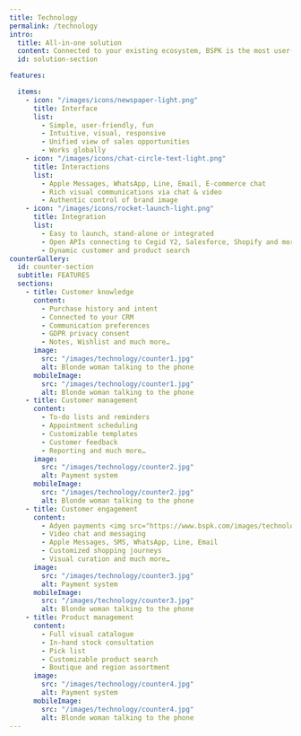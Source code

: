 ```yaml
---
title: Technology
permalink: /technology
intro:
  title: All-in-one solution
  content: Connected to your existing ecosystem, BSPK is the most user-centric engagement hub created by customers for customers and engineered for success
  id: solution-section

features:

  items:
    - icon: "/images/icons/newspaper-light.png"
      title: Interface
      list:
        - Simple, user-friendly, fun
        - Intuitive, visual, responsive
        - Unified view of sales opportunities
        - Works globally
    - icon: "/images/icons/chat-circle-text-light.png"
      title: Interactions
      list:
        - Apple Messages, WhatsApp, Line, Email, E-commerce chat
        - Rich visual communications via chat & video
        - Authentic control of brand image
    - icon: "/images/icons/rocket-launch-light.png"
      title: Integration
      list:
        - Easy to launch, stand-alone or integrated
        - Open APIs connecting to Cegid Y2, Salesforce, Shopify and more
        - Dynamic customer and product search
counterGallery:
  id: counter-section
  subtitle: FEATURES
  sections:
    - title: Customer knowledge
      content: 
        - Purchase history and intent
        - Connected to your CRM
        - Communication preferences
        - GDPR privacy consent
        - Notes, Wishlist and much more…
      image:
        src: "/images/technology/counter1.jpg"
        alt: Blonde woman talking to the phone
      mobileImage:
        src: "/images/technology/counter1.jpg"
        alt: Blonde woman talking to the phone
    - title: Customer management
      content: 
        - To-do lists and reminders
        - Appointment scheduling
        - Customizable templates
        - Customer feedback
        - Reporting and much more…
      image:
        src: "/images/technology/counter2.jpg"
        alt: Payment system
      mobileImage:
        src: "/images/technology/counter2.jpg"
        alt: Blonde woman talking to the phone
    - title: Customer engagement
      content: 
        - Adyen payments <img src="https://www.bspk.com/images/technology/adyen-logo.png" alt="Adyen">
        - Video chat and messaging
        - Apple Messages, SMS, WhatsApp, Line, Email
        - Customized shopping journeys
        - Visual curation and much more…
      image:
        src: "/images/technology/counter3.jpg"
        alt: Payment system
      mobileImage:
        src: "/images/technology/counter3.jpg"
        alt: Blonde woman talking to the phone
    - title: Product management
      content:
        - Full visual catalogue
        - In-hand stock consultation
        - Pick list
        - Customizable product search
        - Boutique and region assortment
      image:
        src: "/images/technology/counter4.jpg"
        alt: Payment system
      mobileImage:
        src: "/images/technology/counter4.jpg"
        alt: Blonde woman talking to the phone
---
```


<Internal-Intro/>
<Internal-Features/>
<Internal-CounterGallery page="technology" :list="true"/>
<Newsletter/>